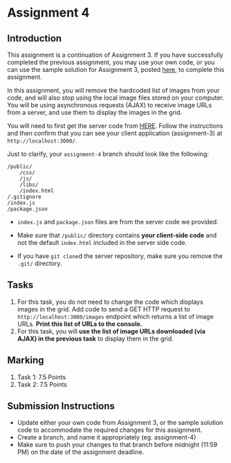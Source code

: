 # Assignment 4

## Introduction

This assignment is a continuation of Assignment 3. If you have successfully completed the previous assignment, you may use your own code, or you can use the sample solution for Assignment 3, posted [here](http://ece.ubc.ca/~kumseok/src/vsp19/solutions/assignment-3.zip), to complete this assignment.

In this assignment, you will remove the hardcoded list of images from your code, and will also stop using the local image files stored on your computer. You will be using asynchronous requests (AJAX) to receive image URLs from a server, and use them to display the images in the grid.

You will need to first get the server code from [HERE](https://github.com/jungkumseok/ubc-vsp18-server/). Follow the instructions and then confirm that you can see your client application (assignment-3) at `http://localhost:3000/`.

Just to clarify, your `assignment-4` branch should look like the following:

```
/public/
    /css/
    /js/
    /libs/
    /index.html
/.gitignore
/index.js
/package.json
```

* `index.js` and `package.json` files are from the server code we provided.

* Make sure that `/public/` directory contains **your client-side code** and not the default `index.html` included in the server side code.

* If you have `git clone`d the server repository, make sure you remove the `.git/` directory.


## Tasks

1. For this task, you do not need to change the code which displays images in the grid. Add code to send a GET HTTP request to `http://localhost:3000/images` endpoint which returns a list of image URLs. **Print this list of URLs to the console.**
2. For this task, you will **use the list of image URLs downloaded (via AJAX) in the previous task** to display them in the grid.

## Marking
1. Task 1: 7.5 Points
2. Task 2: 7.5 Points

## Submission Instructions

- Update either your own code from Assignment 3, or the sample solution code to accommodate the required changes for this assignment.
- Create a branch, and name it appropriately (eg. assignment-4)
- Make sure to push your changes to that branch before midnight (11:59 PM) on the date of the assignment deadline.
